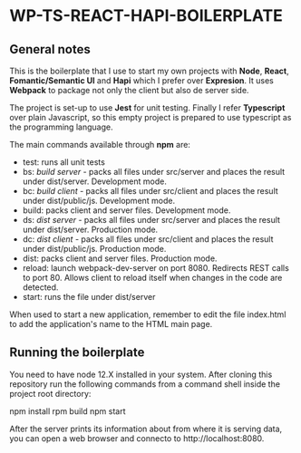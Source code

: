 # WP-TS-REACT-HAPI-BOILERPLATE

## General notes

This is the boilerplate that I use to start my own projects with **Node**, **React**, **Fomantic/Semantic UI** and **Hapi** which I prefer over **Expresion**. It uses **Webpack** to package not only the client but also de server side. 

The project is set-up to use **Jest** for unit testing. Finally I refer **Typescript** over plain Javascript, so this empty project is prepared to use typescript as the programming language.

The main commands available through **npm** are:

* test: runs all unit tests
* bs: *build server* - packs all files under src/server and places the result under dist/server. Development mode.
* bc: *build client* - packs all files under src/client and places the result under dist/public/js. Development mode.
* build: packs client and server files. Development mode.
* ds: *dist server* - packs all files under src/server and places the result under dist/server. Production mode.
* dc: *dist client* - packs all files under src/client and places the result under dist/public/js. Production mode.
* dist: packs client and server files. Production mode.
* reload: launch webpack-dev-server on port 8080. Redirects REST calls to port 80. Allows client to reload itself when changes in the code are detected. 
* start: runs the file under dist/server

When used to start a new application, remember to edit the file index.html to add the application's name to the HTML main page.

## Running the boilerplate

You need to have node 12.X installed in your system. After cloning this repository run the following commands from a command shell inside the project root directory:

npm install
rpm build
npm start

After the server prints its information about from where it is serving data, you can open a web browser and connecto to http://localhost:8080.
